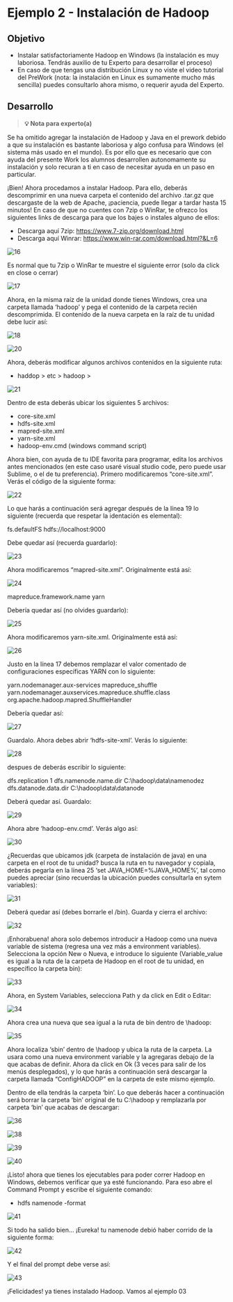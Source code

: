 # Ejemplo 2 - Instalación de Hadoop

## Objetivo

* Instalar satisfactoriamente Hadoop en Windows (la instalación es muy laboriosa. Tendrás auxilio de tu Experto para desarrollar el proceso)
* En caso de que tengas una distribución Linux y no viste el video tutorial del PreWork (nota: la instalación en Linux es sumamente mucho más sencilla) puedes consultarlo ahora mismo, o requerir ayuda del Experto.

## Desarrollo

>**💡 Nota para experto(a)**

Se ha omitido agregar la instalación de Hadoop y Java en el prework debido a que su instalación es bastante laboriosa y algo confusa para Windows (el sistema más usado  en el mundo). Es por ello que es necesario que con ayuda del presente Work los       alumnos desarrollen autonomamente su instalación y solo recuran a ti en caso de    necesitar ayuda en un paso en particular.
>

¡Bien! Ahora procedamos a instalar Hadoop. Para ello, deberás descomprimir en una nueva carpeta el contenido del archivo .tar.gz que descargaste de la web de Apache, ¡paciencia, puede llegar a tardar hasta 15 minutos! En caso de que no cuentes con 7zip o WinRar, te ofrezco los siguientes links de descarga para que los bajes o instales alguno de ellos:
- Descarga aquí 7zip: https://www.7-zip.org/download.html
- Descarga aquí Winrar: https://www.win-rar.com/download.html?&L=6

![16](assets/Picture16.png)

Es normal que tu 7zip o WinRar te muestre el siguiente error (solo da click en close o cerrar)

![17](assets/Picture17.png)

Ahora, en la misma raíz de la unidad donde tienes Windows, crea una carpeta llamada ‘hadoop’ y pega el contenido de la carpeta recién descomprimida. El contenido de la nueva carpeta en la raíz de tu unidad debe lucir así:

![18](assets/Picture18.png)

![20](assets/Picture20.png)

Ahora, deberás modificar algunos archivos contenidos en la siguiente ruta:
- haddop > etc > hadoop >

![21](assets/Picture21.png)

Dentro de esta deberás ubicar los siguientes 5 archivos:
-	core-site.xml
-	hdfs-site.xml
-	mapred-site.xml
-	yarn-site.xml
-	hadoop-env.cmd (windows command script)

Ahora bien, con ayuda de tu IDE favorita para programar, edita los archivos antes mencionados (en este caso usaré visual studio code, pero puede usar Sublime, o el de tu preferencia). Primero modificaremos “core-site.xml”. Verás el código de la siguiente forma:

![22](assets/Picture22.png)

Lo que harás a continuación será agregar después de la línea 19 lo siguiente (recuerda que respetar la identación es elemental):

  <property>
    <name>fs.defaultFS</name>
    <value>hdfs://localhost:9000</value>
  </property>

Debe quedar así (recuerda guardarlo):

![23](assets/Picture23.png)

Ahora modificaremos “mapred-site.xml”. Originalmente está así:

![24](assets/Picture24.png)

  <property>
    <name>mapreduce.framework.name</name>
    <value>yarn</value>
  </property>

Debería quedar así (no olvides guardarlo):

![25](assets/Picture25.png)

Ahora modificaremos yarn-site.xml. Originalmente está así:

![26](assets/Picture26.png)

Justo en la línea 17 debemos remplazar el valor comentado de configuraciones específicas YARN con lo siguiente:

<configuration>
  <property>
    <name>yarn.nodemanager.aux-services</name>
    <value>mapreduce_shuffle</value>
  </property>
  <property>
    <name>yarn.nodemanager.auxservices.mapreduce.shuffle.class</name>
    <value>org.apache.hadoop.mapred.ShuffleHandler</value>
</property>
</configuration>


Debería quedar así:

![27](assets/Picture27.png)

Guardalo. Ahora debes abrir ‘hdfs-site-xml’. Verás lo siguiente:

![28](assets/Picture28.png)

despues de <configuration> deberás escribir lo siguiente:

  <property>
    <name>dfs.replication</name>
    <value>1</value>
  </property>
  <property>
    <name>dfs.namenode.name.dir</name>
    <value>C:\hadoop\data\namenodez</value>
  </property>
  <property>
    <name>dfs.datanode.data.dir</name>
    <value>C:\hadoop\data\datanode</value>
  </property>

Deberá quedar así. Guardalo:

![29](assets/Picture29.png)

Ahora abre ‘hadoop-env.cmd’. Verás algo así:

![30](assets/Picture30.png)

¿Recuerdas que ubicamos jdk (carpeta de instalación de java) en una carpeta en el root de tu unidad? busca la ruta en tu navegador y copiala, deberás pegarla en la línea 25 ‘set JAVA_HOME=%JAVA_HOME%’, tal como puedes apreciar (sino recuerdas la ubicación puedes consultarla en sytem variables):

![31](assets/Picture31.png)

Deberá quedar así (debes borrarle el /bin). Guarda y cierra el archivo:

![32](assets/Picture32.png)

¡Enhorabuena! ahora solo debemos introducir a Hadoop como una nueva variable de sistema (regresa una vez más a environment variables). Selecciona la opción New o Nueva, e introduce lo siguiente (Variable_value es igual a la ruta de la carpeta de Hadoop en el root de tu unidad, en específico la carpeta bin):


![33](assets/Picture33.png)

Ahora, en System Variables, selecciona Path y da click en Edit o Editar:

![34](assets/Picture34.png)

Ahora crea una nueva que sea igual a la ruta de bin dentro de \hadoop:

![35](assets/Picture35.png)

Ahora localiza ‘sbin’ dentro de \hadoop y ubica la ruta de la carpeta. La usara como  una nueva environment variable y la agregaras debajo de la que acabas de definir. Ahora da click en Ok (3 veces para salir de los menús desplegados), y lo que harás a continuación será descargar la carpeta llamada “ConfigHADOOP” en la carpeta de este mismo ejemplo.

Dentro de ella tendrás la carpeta ‘bin’. Lo que deberás hacer a continuación será borrar la carpeta ‘bin’ original de tu C:\hadoop y remplazarla por carpeta ‘bin’ que acabas de descargar:

![36](assets/Picture36.png)

![38](assets/Picture38.png)

![39](assets/Picture39.png)

![40](assets/Picture40.png)

¡Listo! ahora que tienes los ejecutables para poder correr Hadoop en Windows, debemos verificar que ya esté funcionando. Para eso abre el Command Prompt y escribe el siguiente comando:
- hdfs namenode -format

![41](assets/Picture41.png)

Si todo ha salido bien… ¡Eureka! tu namenode debió haber corrido de la siguiente forma:

![42](assets/Picture42.png)

Y el final del prompt debe verse así:

![43](assets/Picture43.png)

¡Felicidades! ya tienes instalado Hadoop. Vamos al ejemplo 03



